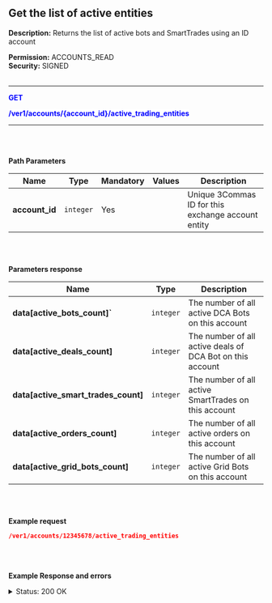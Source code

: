 ## Get the list of active entities<br>

**Description:** Returns the list of active bots and SmartTrades using an ID account<br>

**Permission:** ACCOUNTS_READ<br>
**Security:** SIGNED<br>
<br>

----------

<mark style="color:blue;background-color:white" > **GET**

<mark style="color:blue;background-color:white" > **/ver1/accounts/{account_id}/active_trading_entities**

----------

<br>
<br>

**Path Parameters**<br>

| Name | Type |	Mandatory |	Values	| Description|
|------|------|-----------|-----------------|------------|
|**account_id** | `integer` | Yes |  | Unique 3Commas ID for this exchange account entity |

<br>
<br>

**Parameters response**<br>

| Name | Type |	Description|
|------|------|------------|
|**data[active_bots_count]`**| `integer` | The number of all active DCA Bots on this account |
|**data[active_deals_count]**| `integer` | The number of all active deals of DCA Bot on this account |
|**data[active_smart_trades_count]**| `integer` | The number of all active SmartTrades on this account |
|**data[active_orders_count]**| `integer`| The number of all active orders on this account|
|**data[active_grid_bots_count]**| `integer` | The number of all active Grid Bots on this account |

<br>
<br>

**Example request**<br>

```json
/ver1/accounts/12345678/active_trading_entities
```
<br>
<br>

**Example Response and errors**<br>


<details>

<summary>Status: 200 OK</summary><br>

```json
{
    "data": {
        "active_bots_count": 5,
        "active_deals_count": 4,
        "active_smart_trades_count": 3,
        "active_orders_count": 2,
        "active_grid_bots_count": 0
    }
}
```
</details>